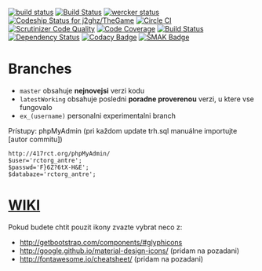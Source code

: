 [![build status](https://ci.gitlab.com/projects/2263/status.png?ref=master)](https://ci.gitlab.com/projects/2263?ref=master)
[![Build Status](https://magnum.travis-ci.com/j2ghz/TheGame.svg?token=wyjFK1NsvUgiZDzs2Hjt)](https://magnum.travis-ci.com/j2ghz/TheGame)
[![wercker status](https://app.wercker.com/status/6556e79024e8c3f50bc8309d3216a9f7/m "wercker status")](https://app.wercker.com/project/bykey/6556e79024e8c3f50bc8309d3216a9f7)
[![Codeship Status for j2ghz/TheGame](https://codeship.com/projects/970fbcc0-da41-0132-0d4e-5acc9fe35d9d/status?branch=master)](https://codeship.com/projects/79257)
[![Circle CI](https://circleci.com/gh/j2ghz/TheGame.svg?style=svg)](https://circleci.com/gh/j2ghz/TheGame)
[![Scrutinizer Code Quality](https://scrutinizer-ci.com/gp/TheGame/badges/quality-score.png?b=master&s=542646b24741b7e35b9b316c26a75a30d0382d79)](https://scrutinizer-ci.com/gp/TheGame/?branch=master)
[![Code Coverage](https://scrutinizer-ci.com/gp/TheGame/badges/coverage.png?b=master&s=c516c6e59123fdbc0d22dd6429e6cf9f1c316af9)](https://scrutinizer-ci.com/gp/TheGame/?branch=master)
[![Build Status](https://scrutinizer-ci.com/gp/TheGame/badges/build.png?b=master&s=f272cda99ea9b068fdac05abc349ebe55bc471f8)](https://scrutinizer-ci.com/gp/TheGame/build-status/master)
[![Dependency Status](https://gemnasium.com/eeb803c626900dda77f0bf52e69e5e91.svg)](https://gemnasium.com/2267d5b2ddc964c4f42201b4c9265eb6)
[![Codacy Badge](https://www.codacy.com/project/badge/294482e322c24c259253412339847922)](https://www.codacy.com)
[![ŠMAK Badge](https://img.shields.io/badge/%C5%A0MAK-100%25-brightgreen.svg)](http://antre.417rct.org/master/)
# Branches
* `master` obsahuje **nejnovejsi** verzi kodu
* `latestWorking` obsahuje posledni **poradne proverenou** verzi, u ktere vse fungovalo
* `ex_(username)` personalni experimentalni branch

Prístupy:
phpMyAdmin (pri každom update trh.sql manuálne importujte [autor commitu])
```
http://417rct.org/phpMyAdmin/
$user='rctorg_antre';
$passwd='F}6Z?6tX-H&E';
$databaze='rctorg_antre';
```

# [WIKI](https://gitlab.com/AntreTeam/TheGame/wikis/home)

Pokud budete chtit pouzit ikony zvazte vybrat neco z:
- http://getbootstrap.com/components/#glyphicons
- http://google.github.io/material-design-icons/ (pridam na pozadani)
- http://fontawesome.io/cheatsheet/ (pridam na pozadani)
